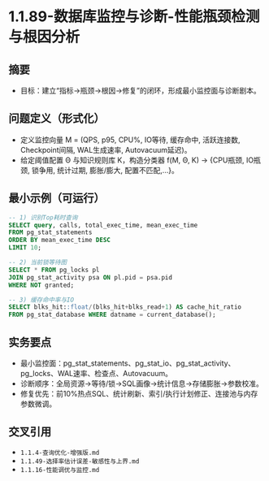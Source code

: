﻿# 1.1.89-数据库监控与诊断-性能瓶颈检测与根因分析

## 摘要

- 目标：建立“指标→瓶颈→根因→修复”的闭环，形成最小监控面与诊断剧本。

## 问题定义（形式化）

- 定义监控向量 M = (QPS, p95, CPU%, IO等待, 缓存命中, 活跃连接数, Checkpoint间隔, WAL生成速率, Autovacuum延迟)。
- 给定阈值配置 Θ 与知识规则库 K，构造分类器 f(M, Θ, K) → {CPU瓶颈, IO瓶颈, 锁争用, 统计过期, 膨胀/膨大, 配置不匹配,...}。

## 最小示例（可运行）

```sql
-- 1) 识别Top耗时查询
SELECT query, calls, total_exec_time, mean_exec_time
FROM pg_stat_statements
ORDER BY mean_exec_time DESC
LIMIT 10;

-- 2) 当前锁等待图
SELECT * FROM pg_locks pl
JOIN pg_stat_activity psa ON pl.pid = psa.pid
WHERE NOT granted;

-- 3) 缓存命中率与IO
SELECT blks_hit::float/(blks_hit+blks_read+1) AS cache_hit_ratio
FROM pg_stat_database WHERE datname = current_database();
```

## 实务要点

- 最小监控面：pg_stat_statements、pg_stat_io、pg_stat_activity、pg_locks、WAL速率、检查点、Autovacuum。
- 诊断顺序：全局资源→等待/锁→SQL画像→统计信息→存储膨胀→参数校准。
- 修复优先：前10%热点SQL、统计刷新、索引/执行计划修正、连接池与内存参数微调。

## 交叉引用

- `1.1.4-查询优化-增强版.md`
- `1.1.49-选择率估计误差-敏感性与上界.md`
- `1.1.16-性能调优与监控.md`
